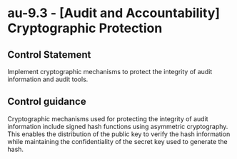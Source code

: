 # au-9.3 - \[Audit and Accountability\] Cryptographic Protection

## Control Statement

Implement cryptographic mechanisms to protect the integrity of audit information and audit tools.

## Control guidance

Cryptographic mechanisms used for protecting the integrity of audit information include signed hash functions using asymmetric cryptography. This enables the distribution of the public key to verify the hash information while maintaining the confidentiality of the secret key used to generate the hash.

